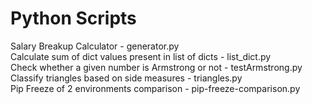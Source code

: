 # Python Scripts
Salary Breakup Calculator - generator.py  
Calculate sum of dict values present in list of dicts - list_dict.py  
Check whether a given number is Armstrong or not - testArmstrong.py  
Classify triangles based on side measures - triangles.py  
Pip Freeze of 2 environments comparison - pip-freeze-comparison.py
